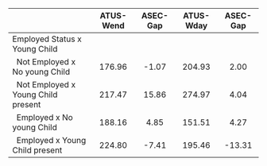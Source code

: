 
|                      |    ATUS-Wend |     ASEC-Gap |    ATUS-Wday |     ASEC-Gap |
| -------------------- | :----------: | :----------: | :----------: | :----------: |
| Employed Status x Young Child |              |              |              |              |
| &nbsp;&nbsp;Not Employed x No young Child |       176.96 |        -1.07 |       204.93 |         2.00 |
| &nbsp;&nbsp;Not Employed x Young Child present |       217.47 |        15.86 |       274.97 |         4.04 |
| &nbsp;&nbsp;Employed x No young Child |       188.16 |         4.85 |       151.51 |         4.27 |
| &nbsp;&nbsp;Employed x Young Child present |       224.80 |        -7.41 |       195.46 |       -13.31 |

